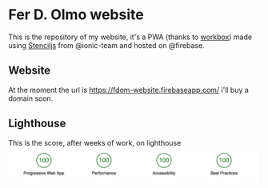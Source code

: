 # Fer D. Olmo website

This is the repository of my website, it's a PWA (thanks to [workbox](https://github.com/GoogleChrome/workbox)) made using [Stenciljs](https://github.com/ionic-team/stencil) from @ionic-team and hosted on @firebase.

## Website

At the moment the url is
https://fdom-website.firebaseapp.com/  i'll buy a domain soon.

## Lighthouse

This is the score, after weeks of work, on lighthouse
![Lighthouse Score](/docs/lighthouse.png)
